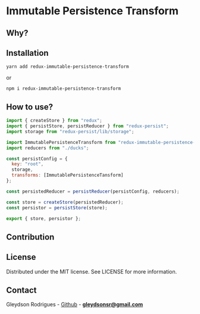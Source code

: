 # Immutable Persistence Transform

## Why?

## Installation

`yarn add redux-immutable-persistence-transform`

or

`npm i redux-immutable-persistence-transform`

## How to use?

```javascript
import { createStore } from "redux";
import { persistStore, persistReducer } from "redux-persist";
import storage from "redux-persist/lib/storage";

import ImmutablePersistenceTransform from "redux-immutable-persistence-transform";
import reducers from "./ducks";

const persistConfig = {
  key: "root",
  storage,
  transforms: [ImmutablePersistenceTansform]
};

const persistedReducer = persistReducer(persistConfig, reducers);

const store = createStore(persistedReducer);
const persistor = persistStore(store);

export { store, persistor };
```

## Contribution

## License

Distributed under the MIT license. See LICENSE for more information.

## Contact

Gleydson Rodrigues - [Github](https://github.com/gleydson) - **gleydsonsr@gmail.com**
